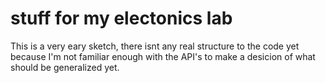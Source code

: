 # stuff for my electonics lab

This is a very eary sketch, there isnt any real structure to the code yet
because I'm not familiar enough with the API's to make a desicion of what
should be generalized yet.
